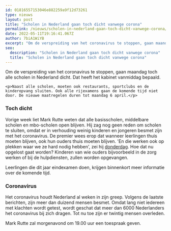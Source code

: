 ```yaml
---
id: 01816557153046e882259a9f12d73261
type: nieuws
layout: post
title: "Scholen in Nederland gaan toch dicht vanwege corona"
permalink: /nieuws/scholen-in-nederland-gaan-toch-dicht-vanwege-corona/
date: 2022-05-11T19:16:41.067Z
author: 7biA1WiYB
excerpt: "Om de verspreiding van het coronavirus te stoppen, gaan maandag toch alle scholen in Nederland dicht. Dat heeft het kabinet vanmiddag bepaald.  "
seo:
  description: "Scholen in Nederland gaan toch dicht vanwege corona"
  title: "Scholen in Nederland gaan toch dicht vanwege corona"
---
```

Om de verspreiding van het coronavirus te stoppen, gaan maandag toch alle scholen in Nederland dicht. Dat heeft het kabinet vanmiddag bepaald.  

    <p>Naast alle scholen, moeten ook restaurants, sportclubs en de kinderopvang sluiten. Ook alle rijexamens gaan de komende tijd niet door. De nieuwe maatregelen duren tot maandag 6 april.</p>
<h3>Toch dicht</h3>
<p>Vorige week liet Mark Rutte weten dat alle basisscholen, middelbare scholen en mbo-scholen open blijven. Hij zag nog geen reden om scholen te sluiten, omdat er in verhouding weinig kinderen en jongeren besmet zijn met het coronavirus. De premier wees erop dat wanneer leerlingen thuis moeten blijven, ook hun ouders thuis moeten blijven. 'En die werken ook op plekken waar we ze hard nodig hebben', zei hij <a href="https://7dagen.netlify.app/nieuws/coronavirus-rutte-kondigt-nieuwe-maatregelen-aan" target="_blank">donderdag</a>. Hoe dat nu opgelost gaat worden? Kinderen van wie ouders bijvoorbeeld in de zorg werken of bij de hulpdiensten, zullen worden opgevangen.</p>
<p>Leerlingen die dit jaar eindexamen doen, krijgen binnenkort meer informatie over de komende tijd.</p>
<h3>Coronavirus</h3>
<p>Het coronavirus houdt Nederland al weken in zijn greep. Volgens de laatste berichten, zijn meer dan duizend mensen besmet. Omdat lang niet iedereen met klachten wordt getest, wordt geschat dat meer dan 6000 Nederlanders het coronavirus bij zich dragen. Tot nu toe zijn er twintig mensen overleden.</p>
<p>Mark Rutte zal morgenavond om 19.00 uur een toespraak geven.</p>  
